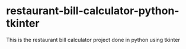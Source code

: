 # restaurant-bill-calculator-python-tkinter
This is the restaurant bill calculator project done in python using tkinter
